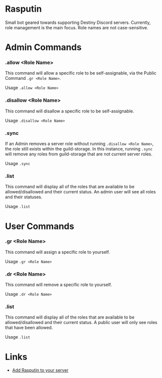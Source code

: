 # Rasputin
Small bot geared towards supporting Destiny Discord servers.  Currently, role management is the main focus.  Role names are not case-sensitive.

# Admin Commands
### .allow \<Role Name\>
This command will allow a specific role to be self-assignable, via the Public Command `.gr <Role Name>`.

Usage `.allow <Role Name>`

### .disallow \<Role Name\>
This command will disallow a specific role to be self-assignable.

Usage `.disallow <Role Name>`

### .sync
If an Admin removes a server role without running `.disallow <Role Name>`, the role still exists within the guild-storage.  In this instance, running `.sync` will remove any roles from guild-storage that are not current server roles.

Usage `.sync`

### .list
This command will display all of the roles that are available to be allowed/disallowed and their current status.  An admin user will see all roles and their statuses.

Usage `.list`

# User Commands
### .gr \<Role Name\>
This command will assign a specific role to yourself.

Usage `.gr <Role Name>`

### .dr \<Role Name\>
This command will remove a specific role to yourself.

Usage `.dr <Role Name>`

### .list
This command will display all of the roles that are available to be allowed/disallowed and their current status.  A public user will only see roles that have been allowed.

Usage `.list`

# Links
- [Add Rasputin to your server](https://discordapp.com/oauth2/authorize?&client_id=275830693299486731&scope=bot&permissions=150528)
